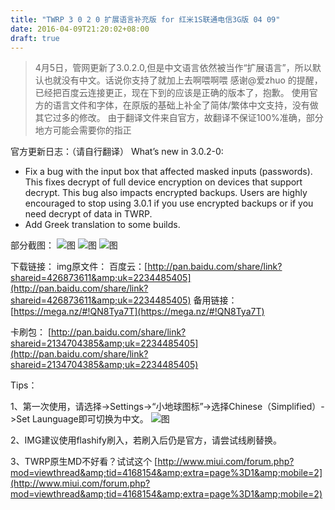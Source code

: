 ```yaml
---
title: "TWRP 3 0 2 0 扩展语言补充版 for 红米1S联通电信3G版 04 09"
date: 2016-04-09T21:20:02+08:00
draft: true
---
```

> 4月5日，管网更新了3.0.2.0,但是中文语言依然被当作“扩展语言”，所以默认也就没有中文。话说你支持了就加上去啊喂啊喂
> 感谢@爱zhuo 的提醒，已经把百度云连接更正，现在下到的应该是正确的版本了，抱歉。
> 使用官方的语言文件和字体，在原版的基础上补全了简体/繁体中文支持，没有做其它过多的修改。
> 由于翻译文件来自官方，故翻译不保证100%准确，部分地方可能会需要你的指正

官方更新日志：（请自行翻译）
What’s new in 3.0.2-0:

*   Fix a bug with the input box that affected masked inputs (passwords). This fixes decrypt of full device encryption on devices that support decrypt. This bug also impacts encrypted backups. Users are highly encouraged to stop using 3.0.1 if you use encrypted backups or if you need decrypt of data in TWRP.
*   Add Greek translation to some builds.

部分截图：
![图](https://attach.bbs.miui.com/forum/201604/09/133656yad9t9oaetsmzi1v.png.thumb.jpg)
![图](https://attach.bbs.miui.com/forum/201604/09/133656qjjcvhjhy6ch19ob.png.thumb.jpg)
![图](https://attach.bbs.miui.com/forum/201604/09/133657r0929wo44ic9m2tt.png.thumb.jpg)

下载链接：
img原文件：
百度云：[http://pan.baidu.com/share/link?shareid=426873611&amp;uk=2234485405](http://pan.baidu.com/share/link?shareid=426873611&amp;uk=2234485405)
备用链接：[https://mega.nz/#!QN8Tya7T](https://mega.nz/#!QN8Tya7T)

卡刷包：
[http://pan.baidu.com/share/link?shareid=2134704385&amp;uk=2234485405](http://pan.baidu.com/share/link?shareid=2134704385&amp;uk=2234485405)

Tips：

1、第一次使用，请选择-&gt;Settings-&gt;“小地球图标”-&gt;选择Chinese（Simplified）-&gt;Set Launguage即可切换为中文。
![图](https://attach.bbs.miui.com/forum/201604/09/133721ed2idm1dfll3ooot.png.thumb.jpg)

2、IMG建议使用flashify刷入，若刷入后仍是官方，请尝试线刷替换。

3、TWRP原生MD不好看？试试这个 [http://www.miui.com/forum.php?mod=viewthread&amp;tid=4168154&amp;extra=page%3D1&amp;mobile=2](http://www.miui.com/forum.php?mod=viewthread&amp;tid=4168154&amp;extra=page%3D1&amp;mobile=2)
